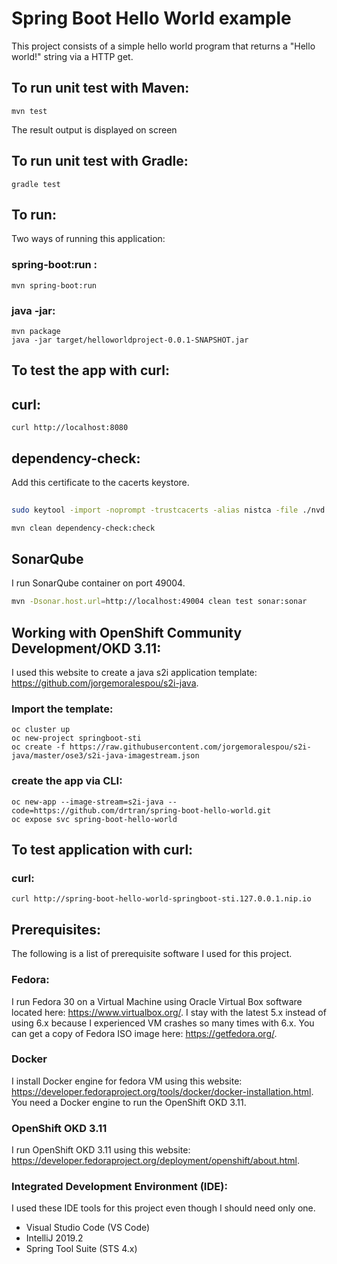 # Spring Boot Hello World example
This project consists of a simple hello world program that returns a "Hello world!" string via a HTTP get.

## To run unit test with Maven:
```
mvn test
```
The result output is displayed on screen
## To run unit test with Gradle:
```
gradle test
```

## To run:
Two ways of running this application:

### spring-boot:run :

```
mvn spring-boot:run
```

### java -jar: 

```
mvn package
java -jar target/helloworldproject-0.0.1-SNAPSHOT.jar
```

## To test the app with curl:
## curl:
```
curl http://localhost:8080
```

## dependency-check:

Add this certificate to the cacerts keystore.

```bash
 
sudo keytool -import -noprompt -trustcacerts -alias nistca -file ./nvd.nist.gov -keystore /usr/lib/jvm/java-8-openjdk-amd64/jre/lib/security/cacerts -storepass changeit
```

```bash
mvn clean dependency-check:check
```

## SonarQube

I run SonarQube container on port 49004.

```bash
mvn -Dsonar.host.url=http://localhost:49004 clean test sonar:sonar
```

## Working with OpenShift Community Development/OKD 3.11:
I used this website to create a java s2i application template: https://github.com/jorgemoralespou/s2i-java.

### Import the template:
```
oc cluster up
oc new-project springboot-sti
oc create -f https://raw.githubusercontent.com/jorgemoralespou/s2i-java/master/ose3/s2i-java-imagestream.json
```
### create the app via CLI:
```
oc new-app --image-stream=s2i-java --code=https://github.com/drtran/spring-boot-hello-world.git
oc expose svc spring-boot-hello-world
```

## To test application with curl:
### curl:
```
curl http://spring-boot-hello-world-springboot-sti.127.0.0.1.nip.io
```

## Prerequisites:
The following is a list of prerequisite software I used for this project.

### Fedora:
I run Fedora 30 on a Virtual Machine using Oracle Virtual Box software located here: https://www.virtualbox.org/. I stay with the latest 5.x instead of using 6.x because I experienced VM crashes so many times with 6.x. You can get a copy of Fedora ISO image here: https://getfedora.org/.

### Docker
I install Docker engine for fedora VM using this website: https://developer.fedoraproject.org/tools/docker/docker-installation.html. You need a Docker engine to run the OpenShift OKD 3.11.

### OpenShift OKD 3.11
I run OpenShift OKD 3.11 using this website: https://developer.fedoraproject.org/deployment/openshift/about.html.

### Integrated Development Environment (IDE):
I used these IDE tools for this project even though I should need only one.

- Visual Studio Code (VS Code)
- IntelliJ 2019.2
- Spring Tool Suite (STS 4.x)
